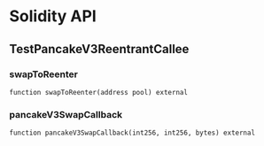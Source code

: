 # Solidity API

## TestPancakeV3ReentrantCallee

### swapToReenter

```solidity
function swapToReenter(address pool) external
```

### pancakeV3SwapCallback

```solidity
function pancakeV3SwapCallback(int256, int256, bytes) external
```

